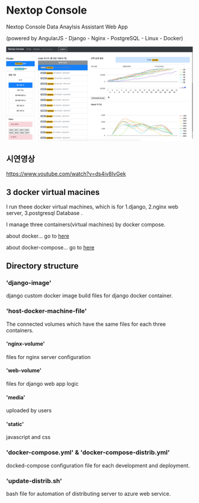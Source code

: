 # Nextop Console
Nextop Console Data Anaylsis Assistant Web App

(powered by AngularJS - Django - Nginx - PostgreSQL - Linux - Docker)

![](./header-image.png)

## 시연영상

https://www.youtube.com/watch?v=ds4iv8IvGek

## 3 docker virtual macines

I run theee docker virtual machines, which is for 1.django, 2.nginx web server, 3.postgresql Database .

I manage three containers(virtual machines) by docker compose.

about docker... go to [here](https://www.docker.com/)

about docker-compose... go to [here](https://docs.docker.com/compose/)

## Directory structure

### 'django-image'

django custom docker image build files for django docker container.

### 'host-docker-machine-file'

The connected volumes which have the same files for each three containers.

#### 'nginx-volume'

files for nginx server configuration

#### 'web-volume'

files for django web app logic

#### 'media'

uploaded by users

#### 'static'

javascript and css

### 'docker-compose.yml' & 'docker-compose-distrib.yml'

docked-compose configuration file for each development and deployment.

### 'update-distrib.sh'

bash file for automation of distributing server to azure web service.
